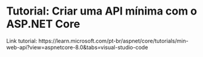 <h1>Tutorial: Criar uma API mínima com o ASP.NET Core</h1>

<p>Link tutorial: https://learn.microsoft.com/pt-br/aspnet/core/tutorials/min-web-api?view=aspnetcore-8.0&tabs=visual-studio-code</p>
